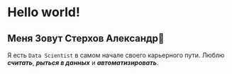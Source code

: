 # Hello world!

## Меня Зовут Стерхов Александр🙋

Я есть `Data Scientist` в самом начале своего карьерного пути. Люблю ***считать***, ***рыться в данных*** и ***автоматизировать***. 
